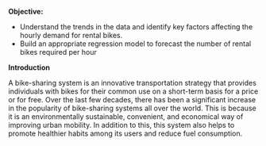 **Objective:**

* Understand the trends in the data and identify key factors affecting the hourly demand for rental bikes.
* Build an appropriate regression model to forecast the number of rental bikes required per hour

**Introduction**

A bike-sharing system is an innovative transportation strategy that provides individuals with bikes for their common use on a short-term basis for a price or for free. Over the last few decades, there has been a significant increase in the popularity of bike-sharing systems all over the world. This is because it is an environmentally sustainable, convenient, and economical way of improving urban mobility. In addition to this, this system also helps to promote healthier habits among its users and reduce fuel consumption.

